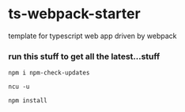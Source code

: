 # ts-webpack-starter
template for typescript web app driven by webpack

### run this stuff to get all the latest...stuff

`npm i npm-check-updates`

`ncu -u`

`npm install`
